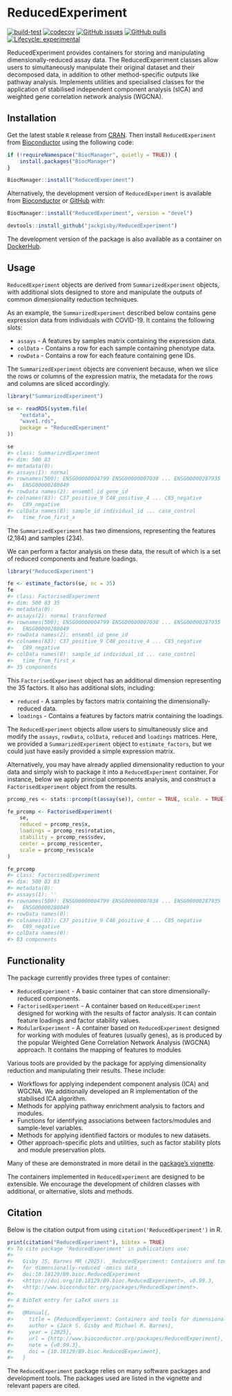 
<!-- README.md is generated from README.Rmd. Please edit that file -->

# ReducedExperiment

<!-- <img src="inst/ReducedExperiment_hex.png" align="right" height="174" width="150" /> -->
<!-- badges: start -->

[![build-test](https://github.com/jackgisby/ReducedExperiment/actions/workflows/build-test-deploy.yml/badge.svg)](https://github.com/jackgisby/ReducedExperiment/actions/workflows/build-test-deploy.yml)
[![codecov](https://codecov.io/gh/jackgisby/ReducedExperiment/graph/badge.svg?token=FHNH7AA6S3)](https://codecov.io/gh/jackgisby/ReducedExperiment)
[![GitHub
issues](https://img.shields.io/github/issues/jackgisby/ReducedExperiment)](https://github.com/jackgisby/ReducedExperiment/issues)
[![GitHub
pulls](https://img.shields.io/github/issues-pr/jackgisby/ReducedExperiment)](https://github.com/jackgisby/ReducedExperiment/pulls)
[![Lifecycle:
experimental](https://img.shields.io/badge/lifecycle-experimental-orange.svg)](https://lifecycle.r-lib.org/articles/stages.html#experimental)
<!-- [![check-bioc](https://github.com/jackgisby/ReducedExperiment/actions/workflows/check-bioc.yml/badge.svg)](https://github.com/jackgisby/ReducedExperiment/actions/workflows/check-bioc.yml) -->
<!-- [![Bioc release status](http://www.bioconductor.org/shields/build/release/bioc/ReducedExperiment.svg)](https://bioconductor.org/checkResults/release/bioc-LATEST/ReducedExperiment) -->
<!-- [![Bioc devel status](http://www.bioconductor.org/shields/build/devel/bioc/ReducedExperiment.svg)](https://bioconductor.org/checkResults/devel/bioc-LATEST/ReducedExperiment) -->
<!-- [![Bioc downloads rank](https://bioconductor.org/shields/downloads/release/ReducedExperiment.svg)](http://bioconductor.org/packages/stats/bioc/ReducedExperiment/) -->
<!-- [![Bioc support](https://bioconductor.org/shields/posts/ReducedExperiment.svg)](https://support.bioconductor.org/tag/ReducedExperiment) -->
<!-- [![Bioc history](https://bioconductor.org/shields/years-in-bioc/ReducedExperiment.svg)](https://bioconductor.org/packages/release/bioc/html/ReducedExperiment.html#since) -->
<!-- [![Bioc last commit](https://bioconductor.org/shields/lastcommit/devel/bioc/ReducedExperiment.svg)](http://bioconductor.org/checkResults/devel/bioc-LATEST/ReducedExperiment/) -->
<!-- [![Bioc dependencies](https://bioconductor.org/shields/dependencies/release/ReducedExperiment.svg)](https://bioconductor.org/packages/release/bioc/html/ReducedExperiment.html#since) -->

<!-- badges: end -->

ReducedExperiment provides containers for storing and manipulating
dimensionally-reduced assay data. The ReducedExperiment classes allow
users to simultaneously manipulate their original dataset and their
decomposed data, in addition to other method-specific outputs like
pathway analysis. Implements utilities and specialised classes for the
application of stabilised independent component analysis (sICA) and
weighted gene correlation network analysis (WGCNA).

## Installation

Get the latest stable `R` release from
[CRAN](http://cran.r-project.org/). Then install `ReducedExperiment`
from
[Bioconductor](https://bioconductor.org/packages/release/bioc/html/ReducedExperiment.html)
using the following code:

``` r
if (!requireNamespace("BiocManager", quietly = TRUE)) {
    install.packages("BiocManager")
}

BiocManager::install("ReducedExperiment")
```

Alternatively, the development version of `ReducedExperiment` is
available from
[Bioconductor](https://bioconductor.org/packages/devel/bioc/html/ReducedExperiment.html)
or [GitHub](https://github.com/jackgisby/ReducedExperiment) with:

``` r
BiocManager::install("ReducedExperiment", version = "devel")

devtools::install_github("jackgisby/ReducedExperiment")
```

The development version of the package is also available as a container
on
[DockerHub](https://hub.docker.com/repository/docker/jackgisby/reducedexperiment/).

## Usage

`ReducedExperiment` objects are derived from `SummarizedExperiment`
objects, with additional slots designed to store and manipulate the
outputs of common dimensionality reduction techniques.

As an example, the `SummarizedExperiment` described below contains gene
expression data from individuals with COVID-19. It contains the
following slots:

- `assays` - A features by samples matrix containing the expression
  data.
- `colData` - Contains a row for each sample containing phenotype data.
- `rowData` - Contains a row for each feature containing gene IDs.

The `SummarizedExperiment` objects are convenient because, when we slice
the rows or columns of the expression matrix, the metadata for the rows
and columns are sliced accordingly.

``` r
library("SummarizedExperiment")

se <- readRDS(system.file(
    "extdata",
    "wave1.rds",
    package = "ReducedExperiment"
))

se
#> class: SummarizedExperiment 
#> dim: 500 83 
#> metadata(0):
#> assays(1): normal
#> rownames(500): ENSG00000004799 ENSG00000007038 ... ENSG00000287935
#>   ENSG00000288049
#> rowData names(2): ensembl_id gene_id
#> colnames(83): C37_positive_9 C48_positive_4 ... C85_negative
#>   C89_negative
#> colData names(8): sample_id individual_id ... case_control
#>   time_from_first_x
```

The `SummarizedExperiment` has two dimensions, representing the features
(2,184) and samples (234).

We can perform a factor analysis on these data, the result of which is a
set of reduced components and feature loadings.

``` r
library("ReducedExperiment")

fe <- estimate_factors(se, nc = 35)
fe
#> class: FactorisedExperiment 
#> dim: 500 83 35 
#> metadata(0):
#> assays(2): normal transformed
#> rownames(500): ENSG00000004799 ENSG00000007038 ... ENSG00000287935
#>   ENSG00000288049
#> rowData names(2): ensembl_id gene_id
#> colnames(83): C37_positive_9 C48_positive_4 ... C85_negative
#>   C89_negative
#> colData names(8): sample_id individual_id ... case_control
#>   time_from_first_x
#> 35 components
```

This `FactorisedExperiment` object has an additional dimension
representing the 35 factors. It also has additional slots, including:

- `reduced` - A samples by factors matrix containing the
  dimensionally-reduced data.
- `loadings` - Contains a features by factors matrix containing the
  loadings.

The `ReducedExperiment` objects allow users to simultaneously slice and
modify the `assays`, `rowData`, `colData`, `reduced` and `loadings`
matrices. Here, we provided a `SummarizedExperiment` object to
`estimate_factors`, but we could just have easily provided a simple
expression matrix.

Alternatively, you may have already applied dimensionality reduction to
your data and simply wish to package it into a `ReducedExperiment`
container. For instance, below we apply principal components analysis,
and construct a `FactorisedExperiment` object from the results.

``` r
prcomp_res <- stats::prcomp(t(assay(se)), center = TRUE, scale. = TRUE)

fe_prcomp <- FactorisedExperiment(
    se,
    reduced = prcomp_res$x,
    loadings = prcomp_res$rotation,
    stability = prcomp_res$sdev,
    center = prcomp_res$center,
    scale = prcomp_res$scale
)

fe_prcomp
#> class: FactorisedExperiment 
#> dim: 500 83 83 
#> metadata(0):
#> assays(1): ''
#> rownames(500): ENSG00000004799 ENSG00000007038 ... ENSG00000287935
#>   ENSG00000288049
#> rowData names(0):
#> colnames(83): C37_positive_9 C48_positive_4 ... C85_negative
#>   C89_negative
#> colData names(0):
#> 83 components
```

## Functionality

The package currently provides three types of container:

- `ReducedExperiment` - A basic container that can store
  dimensionally-reduced components.
- `FactorisedExperiment` - A container based on `ReducedExperiment`
  designed for working with the results of factor analysis. It can
  contain feature loadings and factor stability values.
- `ModularExperiment` - A container based on `ReducedExperiment`
  designed for working with modules of features (usually genes), as is
  produced by the popular Weighted Gene Correlation Network Analysis
  (WGCNA) approach. It contains the mapping of features to modules

Various tools are provided by the package for applying dimensionality
reduction and manipulating their results. These include:

- Workflows for applying independent component analysis (ICA) and WGCNA.
  We additionally developed an R implementation of the stabilised ICA
  algorithm.
- Methods for applying pathway enrichment analysis to factors and
  modules.
- Functions for identifying associations between factors/modules and
  sample-level variables.
- Methods for applying identified factors or modules to new datasets.
- Other approach-specific plots and utilities, such as factor stability
  plots and module preservation plots.

Many of these are demonstrated in more detail in the [package’s
vignette](https://jackgisby.github.io/ReducedExperiment/articles/ReducedExperiment.html).

The containers implemented in `ReducedExperiment` are designed to be
extensible. We encourage the development of children classes with
additional, or alternative, slots and methods.

## Citation

Below is the citation output from using `citation('ReducedExperiment')`
in R.

``` r
print(citation("ReducedExperiment"), bibtex = TRUE)
#> To cite package 'ReducedExperiment' in publications use:
#> 
#>   Gisby JS, Barnes MR (2025). _ReducedExperiment: Containers and tools
#>   for dimensionally-reduced -omics data_.
#>   doi:10.18129/B9.bioc.ReducedExperiment
#>   <https://doi.org/10.18129/B9.bioc.ReducedExperiment>, v0.99.3,
#>   <http://www.bioconductor.org/packages/ReducedExperiment>.
#> 
#> A BibTeX entry for LaTeX users is
#> 
#>   @Manual{,
#>     title = {ReducedExperiment: Containers and tools for dimensionally-reduced -omics data},
#>     author = {Jack S. Gisby and Michael R. Barnes},
#>     year = {2025},
#>     url = {http://www.bioconductor.org/packages/ReducedExperiment},
#>     note = {v0.99.3},
#>     doi = {10.18129/B9.bioc.ReducedExperiment},
#>   }
```

The `ReducedExperiment` package relies on many software packages and
development tools. The packages used are listed in the vignette and
relevant papers are cited.
